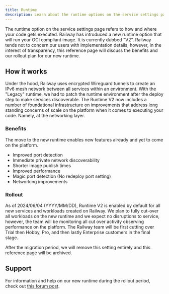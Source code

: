 ```yaml
---
title: Runtime
description: Learn about the runtime options on the service settings page.
---
```


The runtime option on the service settings page refers to how and where your code gets executed. Railway has introduced a new runtime option that will run your OCI compliant image. It is currently dubbed "V2". Railway tends not to concern our users with implementation details, however, in the interest of transparency, this reference page will discuss the benefits and our rollout plan for our new runtime.

## How it works

Under the hood, Railway uses encrypted Wireguard tunnels to create an IPv6 mesh network between all services within an environment. With the "Legacy" runtime, we had to patch the runtime environment after the deploy step to make services discoverable. The Runtime V2 now includes a number of foundational infrastructure on improvements that address long standing concerns of scale on the platform when it comes to executing your code. Namely, at the networking layer.

### Benefits

The move to the new runtime enables new features already and yet to come on the platform.

- Improved port detection
- Immediate private network discoverability
- Shorter image publish times
- Improved performance
- Magic port detection (No redeploy port setting)
- Networking improvements

### Rollout

As of 2024/06/04 (YYYY/MM/DD), Runtime V2 is enabled by default for all new services and workloads created on Railway. We plan to fully cut-over all workloads on the new runtime and we expect no disruptions to service, however, the team will be monitoring all cut over activity observing performance on the platform. The Railway team will be first cutting over Trial then Hobby, Pro, and then lastly Enterprise customers in the final stage.

After the migration period, we will remove this setting entirely and this reference page will be archived.

## Support

For information and help on our new runtime during the rollout period, check out [this forum post](https://station.railway.com/feedback/new-runtime-v2-magic-port-detection-2b530a34).

